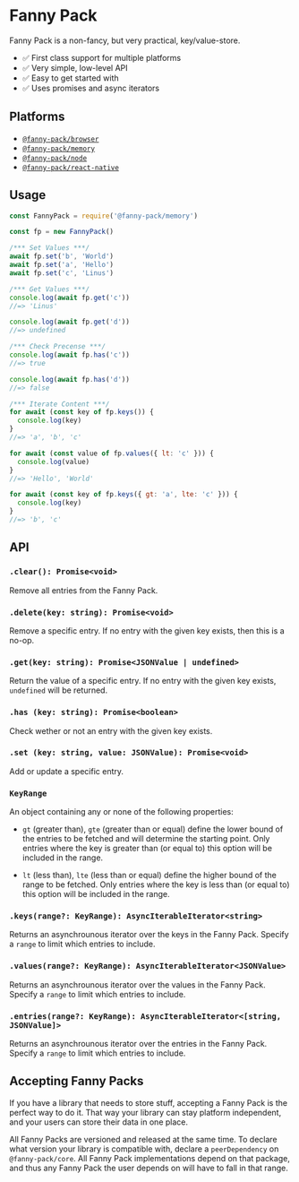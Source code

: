 # Fanny Pack

Fanny Pack is a non-fancy, but very practical, key/value-store.

- ✅ First class support for multiple platforms
- ✅ Very simple, low-level API
- ✅ Easy to get started with
- ✅ Uses promises and async iterators

## Platforms

- [`@fanny-pack/browser`](https://github.com/LinusU/fanny-pack/tree/master/packages/browser)
- [`@fanny-pack/memory`](https://github.com/LinusU/fanny-pack/tree/master/packages/memory)
- [`@fanny-pack/node`](https://github.com/LinusU/fanny-pack/tree/master/packages/node)
- [`@fanny-pack/react-native`](https://github.com/LinusU/fanny-pack/tree/master/packages/react-native)

## Usage

```js
const FannyPack = require('@fanny-pack/memory')

const fp = new FannyPack()

/*** Set Values ***/
await fp.set('b', 'World')
await fp.set('a', 'Hello')
await fp.set('c', 'Linus')

/*** Get Values ***/
console.log(await fp.get('c'))
//=> 'Linus'

console.log(await fp.get('d'))
//=> undefined

/*** Check Precense ***/
console.log(await fp.has('c'))
//=> true

console.log(await fp.has('d'))
//=> false

/*** Iterate Content ***/
for await (const key of fp.keys()) {
  console.log(key)
}
//=> 'a', 'b', 'c'

for await (const value of fp.values({ lt: 'c' })) {
  console.log(value)
}
//=> 'Hello', 'World'

for await (const key of fp.keys({ gt: 'a', lte: 'c' })) {
  console.log(key)
}
//=> 'b', 'c'
```

## API

### `.clear(): Promise<void>`

Remove all entries from the Fanny Pack.

### `.delete(key: string): Promise<void>`

Remove a specific entry. If no entry with the given key exists, then this is a no-op.

### `.get(key: string): Promise<JSONValue | undefined>`

Return the value of a specific entry. If no entry with the given key exists, `undefined` will be returned.

### `.has (key: string): Promise<boolean>`

Check wether or not an entry with the given key exists.

### `.set (key: string, value: JSONValue): Promise<void>`

Add or update a specific entry.

### `KeyRange`

An object containing any or none of the following properties:

- `gt` (greater than), `gte` (greater than or equal) define the lower bound of the entries to be fetched and will determine the starting point. Only entries where the key is greater than (or equal to) this option will be included in the range.

- `lt` (less than), `lte` (less than or equal) define the higher bound of the range to be fetched. Only entries where the key is less than (or equal to) this option will be included in the range.

### `.keys(range?: KeyRange): AsyncIterableIterator<string>`

Returns an asynchrounous iterator over the keys in the Fanny Pack. Specify a `range` to limit which entries to include.

### `.values(range?: KeyRange): AsyncIterableIterator<JSONValue>`

Returns an asynchrounous iterator over the values in the Fanny Pack. Specify a `range` to limit which entries to include.

### `.entries(range?: KeyRange): AsyncIterableIterator<[string, JSONValue]>`

Returns an asynchrounous iterator over the entries in the Fanny Pack. Specify a `range` to limit which entries to include.

## Accepting Fanny Packs

If you have a library that needs to store stuff, accepting a Fanny Pack is the perfect way to do it. That way your library can stay platform independent, and your users can store their data in one place.

All Fanny Packs are versioned and released at the same time. To declare what version your library is compatible with, declare a `peerDependency` on `@fanny-pack/core`. All Fanny Pack implementations depend on that package, and thus any Fanny Pack the user depends on will have to fall in that range.
